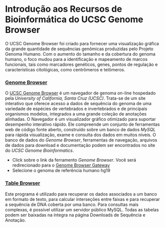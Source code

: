 # Introdução aos Recursos de Bioinformática do UCSC Genome Browser

O UCSC Genome Browser foi criado para fornecer uma visualização gráfica da grande quantidade de sequências genômicas produzidas pelo Projeto Genoma Humano. Com o aumento do tamanho e da cobertura do genoma humano, o foco mudou para a identificação e mapeamento de marcos funcionais, tais como marcadores genéticos, genes, pontos de regulação e características citológicas, como centrômeros e telômeros.

### [Genome Browser](https://genome.ucsc.edu/cgi-bin/hgGateway)

O [UCSC Genome Browser](https://genome.ucsc.edu/) é um navegador de genoma on-line hospedado pela *University of California, Santa Cruz (UCSC)*. Trata-se de um site interativo que oferece acesso a dados de sequência do genoma de uma variedade de espécies de vertebrados e invertebrados e de principais organismos modelos, integrados a uma grande coleção de anotações alinhadas. O Navegador é um visualizador gráfico otimizado para suportar desempenho interativo rápido. Ele compreende um conjunto de ferramentas web de código fonte aberto, construído sobre um banco de dados *MySQL* para rápida visualização, exame e consulta dos dados em muitos níveis. O banco de dados do *Genome Browser*, ferramentas de navegação, arquivos de dados para download e documentação podem ser encontrados no site do *UCSC Genome Bioinformatics*.

* Click sobre o link da ferramento *Genome Browser*. Você será redirecionado para o [Genome Browser Gateway](https://genome.ucsc.edu/cgi-bin/hgGateway)
* Selecione o genoma de referência humano hg19

### [Table Browser](https://genome.ucsc.edu/cgi-bin/hgTables)

Este programa é utilizado para recuperar os dados associados a um banco em formato de texto, para calcular interseções entre faixas e para recuperar a sequência de DNA coberta por uma banco. Para consultas mais complexas, é possível utilizar um servidor público MySQL. Todas as tabelas podem ser baixadas na íntegra na página Downloads de Sequência e Anotação.
